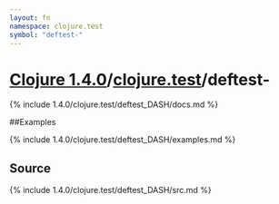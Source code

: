 ```yaml
---
layout: fn
namespace: clojure.test
symbol: "deftest-"
---
```


# [Clojure 1.4.0](../../)/[clojure.test](../)/deftest-

{% include 1.4.0/clojure.test/deftest_DASH/docs.md %}

##Examples

{% include 1.4.0/clojure.test/deftest_DASH/examples.md %}
## Source
{% include 1.4.0/clojure.test/deftest_DASH/src.md %}

